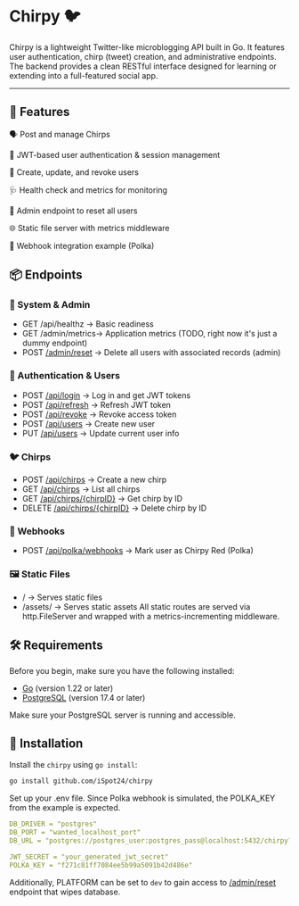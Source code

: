 # **Chirpy** 🐦

Chirpy is a lightweight Twitter-like microblogging API built in Go. It features user authentication, chirp (tweet) creation, and administrative endpoints. The backend provides a clean RESTful interface designed for learning or extending into a full-featured social app.

---

## 🚀 Features

🗣️ Post and manage Chirps

🔐 JWT-based user authentication & session management

👤 Create, update, and revoke users

🩺 Health check and metrics for monitoring

🧹 Admin endpoint to reset all users

🌐 Static file server with metrics middleware

🧪 Webhook integration example (Polka)

## 📦 Endpoints
### 🔧 System & Admin

* GET	/api/healthz   -> Basic readiness
* GET	/admin/metrics-> Application metrics (TODO, right now it's just a dummy endpoint)
* POST [/admin/reset](docs/reset.md)  ->	Delete all users with associated records (admin)

### 👤 Authentication & Users

* POST	[/api/login](docs/login.md) ->	 Log in and get JWT tokens
* POST	[/api/refresh](docs/refresh.md) ->	 Refresh JWT token
* POST	[/api/revoke](docs/revoke.md)	 ->  Revoke access token
* POST	[/api/users](docs/users_post.md)	 ->  Create new user
* PUT	  [/api/users](docs/users_put.md)	 ->  Update current user info
  
### 🐦 Chirps

* POST	[/api/chirps](docs/chirps_post.md)	-> Create a new chirp
* GET	[/api/chirps](docs/chirps_get.md)	-> List all chirps
* GET	[/api/chirps/{chirpID}](docs/chirp_get.md) -> Get chirp by ID
* DELETE	[/api/chirps/{chirpID}](docs/chirp_delete.md) -> Delete chirp by ID

### 📡 Webhooks

* POST	[/api/polka/webhooks](docs/polka.md)	-> Mark user as Chirpy Red (Polka)

### 🖼️ Static Files

* / ->	Serves static files
* /assets/	-> Serves static assets
All static routes are served via http.FileServer and wrapped with a metrics-incrementing middleware.

## 🛠 Requirements

Before you begin, make sure you have the following installed:

- [Go](https://golang.org/doc/install) (version 1.22 or later)
- [PostgreSQL](https://www.postgresql.org/download/) (version 17.4 or later)

Make sure your PostgreSQL server is running and accessible.

## 🚀 Installation

Install the `chirpy` using `go install`:

```bash
go install github.com/iSpot24/chirpy
```

Set up your .env file. Since Polka webhook is simulated, the POLKA_KEY from the example is expected.

```yaml
DB_DRIVER = "postgres"
DB_PORT = "wanted_localhost_port"
DB_URL = "postgres://postgres_user:postgres_pass@localhost:5432/chirpy?sslmode=disable"

JWT_SECRET = "your_generated_jwt_secret"
POLKA_KEY = "f271c81ff7084ee5b99a5091b42d486e"
```

Additionally, PLATFORM can be set to `dev` to gain access to [/admin/reset](docs/reset.md) endpoint that wipes database.
